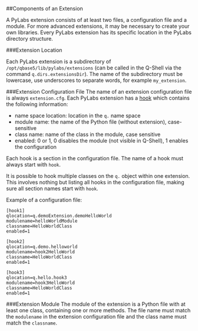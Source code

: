 [hook]: http://en.wikipedia.org/wiki/Hooking

##Components of an Extension

A PyLabs extension consists of at least two files, a configuration file and a module. For more advanced extensions, it may be necessary to create your own libraries.
Every PyLabs extension has its specific location in the PyLabs directory structure.


###Extension Location

Each PyLabs extension is a subdirectory of `/opt/qbase5/lib/pylabs/extensions` (can be called in the Q-Shell via the command `q.dirs.extensionsDir`).
The name of the subdirectory must be lowercase, use underscores to separate words, for example `my_extension`.


###Extension Configuration File
The name of an extension configuration file is always `extension.cfg`.
Each PyLabs extension has a [hook][] which contains the following information:

* name space location: location in the `q.` name space
* module name: the name of the Python file (without extension), case-sensitive
* class name: name of the class in the module, case sensitive
* enabled: 0 or 1, 0 disables the module (not visible in Q-Shell), 1 enables the configuration

Each hook is a section in the configuration file. The name of a hook must always start with `hook`.

It is possible to hook multiple classes on the `q.` object within one extension. This involves nothing but listing all hooks in the configuration file, making sure all section names start with `hook`.

Example of a configuration file:

    [hook1]
    qlocation=q.demoExtension.demoHelloWorld
    modulename=helloWorldModule
    classname=HelloWorldClass
    enabled=1
     
    [hook2]
    qlocation=q.demo.helloworld
    modulename=hook2HelloWorld
    classname=HelloWorldClass
    enabled=1
     
    [hook3]
    qlocation=q.hello.hook3
    modulename=hook3HelloWorld
    classname=HelloWorldClass
    enabled=1

    
###Extension Module
The module of the extension is a Python file with at least one class, containing one or more methods. 
The file name must match the `modulename` in the extension configuration file and the class name must match the `classname`.
